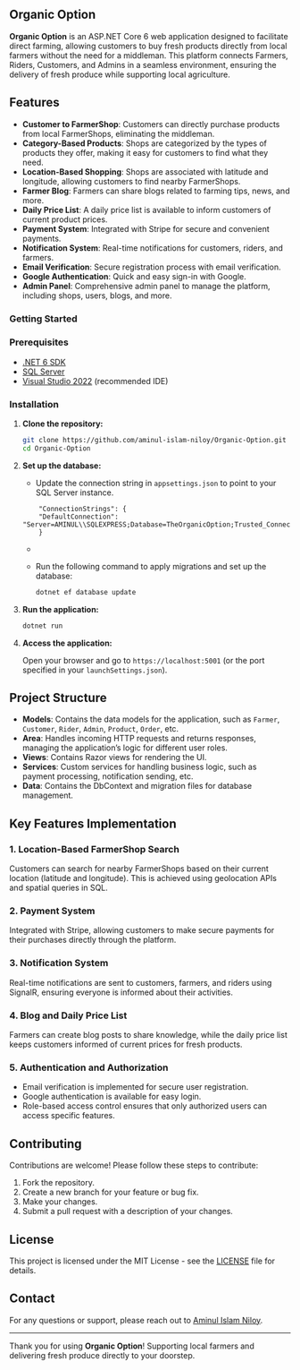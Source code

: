 ## Organic Option

**Organic Option** is an ASP.NET Core 6 web application designed to facilitate direct farming, allowing customers to buy fresh products directly from local farmers without the need for a middleman. This platform connects Farmers, Riders, Customers, and Admins in a seamless environment, ensuring the delivery of fresh produce while supporting local agriculture.

## Features

- **Customer to FarmerShop**: Customers can directly purchase products from local FarmerShops, eliminating the middleman.
- **Category-Based Products**: Shops are categorized by the types of products they offer, making it easy for customers to find what they need.
- **Location-Based Shopping**: Shops are associated with latitude and longitude, allowing customers to find nearby FarmerShops.
- **Farmer Blog**: Farmers can share blogs related to farming tips, news, and more.
- **Daily Price List**: A daily price list is available to inform customers of current product prices.
- **Payment System**: Integrated with Stripe for secure and convenient payments.
- **Notification System**: Real-time notifications for customers, riders, and farmers.
- **Email Verification**: Secure registration process with email verification.
- **Google Authentication**: Quick and easy sign-in with Google.
- **Admin Panel**: Comprehensive admin panel to manage the platform, including shops, users, blogs, and more.

### Getting Started

### Prerequisites

- [.NET 6 SDK](https://dotnet.microsoft.com/download/dotnet/6.0)
- [SQL Server](https://www.microsoft.com/en-us/sql-server/sql-server-downloads)
- [Visual Studio 2022](https://visualstudio.microsoft.com/vs/) (recommended IDE)

### Installation

1. **Clone the repository:**

    ```bash
    git clone https://github.com/aminul-islam-niloy/Organic-Option.git
    cd Organic-Option
    ```

2. **Set up the database:**

   - Update the connection string in `appsettings.json` to point to your SQL Server instance.
   
 
    ```
        "ConnectionStrings": {
        "DefaultConnection": "Server=AMINUL\\SQLEXPRESS;Database=TheOrganicOption;Trusted_Connection=True;MultipleActiveResultSets=true"
        }
    ```

   - 
   - Run the following command to apply migrations and set up the database:

     ```bash
     dotnet ef database update
     ```

3. **Run the application:**

    ```bash
    dotnet run
    ```

4. **Access the application:**

   Open your browser and go to `https://localhost:5001` (or the port specified in your `launchSettings.json`).

## Project Structure

- **Models**: Contains the data models for the application, such as `Farmer`, `Customer`, `Rider`, `Admin`, `Product`, `Order`, etc.
- **Area**: Handles incoming HTTP requests and returns responses, managing the application’s logic for different user roles.
- **Views**: Contains Razor views for rendering the UI.
- **Services**: Custom services for handling business logic, such as payment processing, notification sending, etc.
- **Data**: Contains the DbContext and migration files for database management.

## Key Features Implementation

### 1. **Location-Based FarmerShop Search**

   Customers can search for nearby FarmerShops based on their current location (latitude and longitude). This is achieved using geolocation APIs and spatial queries in SQL.

### 2. **Payment System**

   Integrated with Stripe, allowing customers to make secure payments for their purchases directly through the platform.

### 3. **Notification System**

   Real-time notifications are sent to customers, farmers, and riders using SignalR, ensuring everyone is informed about their activities.

### 4. **Blog and Daily Price List**

   Farmers can create blog posts to share knowledge, while the daily price list keeps customers informed of current prices for fresh products.

### 5. **Authentication and Authorization**

   - Email verification is implemented for secure user registration.
   - Google authentication is available for easy login.
   - Role-based access control ensures that only authorized users can access specific features.

## Contributing

Contributions are welcome! Please follow these steps to contribute:

1. Fork the repository.
2. Create a new branch for your feature or bug fix.
3. Make your changes.
4. Submit a pull request with a description of your changes.

## License

This project is licensed under the MIT License - see the [LICENSE](LICENSE) file for details.

## Contact

For any questions or support, please reach out to [Aminul Islam Niloy](https://github.com/aminul-islam-niloy).

---

Thank you for using **Organic Option**! Supporting local farmers and delivering fresh produce directly to your doorstep.
